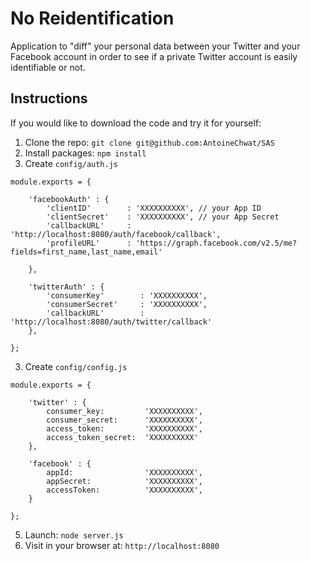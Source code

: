 # No Reidentification

Application to "diff" your personal data between your Twitter and your Facebook account in order to see if a private Twitter account is easily identifiable or not.

## Instructions

If you would like to download the code and try it for yourself:

1. Clone the repo: `git clone git@github.com:AntoineChwat/SAS`
2. Install packages: `npm install`
3. Create `config/auth.js`
```
module.exports = {

    'facebookAuth' : {
        'clientID'        : 'XXXXXXXXXX', // your App ID
        'clientSecret'    : 'XXXXXXXXXX', // your App Secret
        'callbackURL'     : 'http://localhost:8080/auth/facebook/callback',
        'profileURL'      : 'https://graph.facebook.com/v2.5/me?fields=first_name,last_name,email'

    },

    'twitterAuth' : {
        'consumerKey'        : 'XXXXXXXXXX',
        'consumerSecret'     : 'XXXXXXXXXX',
        'callbackURL'        : 'http://localhost:8080/auth/twitter/callback'
    },

};
```
3. Create `config/config.js`
```
module.exports = {

    'twitter' : {
        consumer_key:         'XXXXXXXXXX',
        consumer_secret:      'XXXXXXXXXX',
        access_token:         'XXXXXXXXXX',
        access_token_secret:  'XXXXXXXXXX'
    },

    'facebook' : {
        appId:                'XXXXXXXXXX',
        appSecret:            'XXXXXXXXXX',
        accessToken:          'XXXXXXXXXX',
    }

};
```
5. Launch: `node server.js`
6. Visit in your browser at: `http://localhost:8080`
